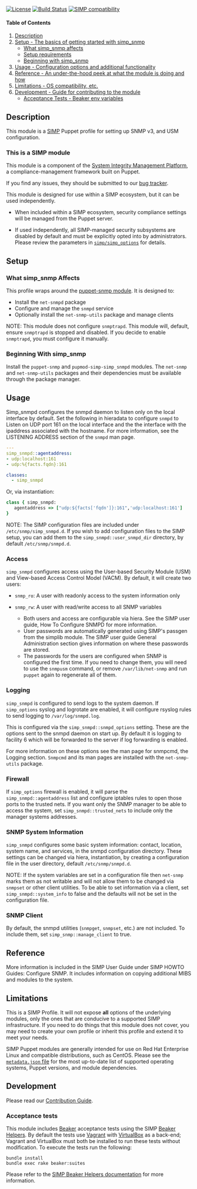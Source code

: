 [![License](http://img.shields.io/:license-apache-blue.svg)](http://www.apache.org/licenses/LICENSE-2.0.html) [![Build Status](https://travis-ci.org/simp/pupmod-simp-simp_snmp.svg)](https://travis-ci.org/simp/pupmod-simp-simp_snmp) [![SIMP compatibility](https://img.shields.io/badge/SIMP%20compatibility-6.X-orange.svg)](https://img.shields.io/badge/SIMP%20compatibility-6.X-orange.svg)

#### Table of Contents

1. [Description](#description)
2. [Setup - The basics of getting started with simp_snmp](#setup)
    * [What simp_snmp affects](#what-simp_snmp-affects)
    * [Setup requirements](#setup-requirements)
    * [Beginning with simp_snmp](#beginning-with-simp_snmp)
3. [Usage - Configuration options and additional functionality](#usage)
4. [Reference - An under-the-hood peek at what the module is doing and how](#reference)
5. [Limitations - OS compatibility, etc.](#limitations)
6. [Development - Guide for contributing to the module](#development)
    * [Acceptance Tests - Beaker env variables](#acceptance-tests)

## Description

This module is a [SIMP](https://simp-project.com) Puppet profile for setting up
SNMP v3, and USM configuration.

### This is a SIMP module

This module is a component of the
[System Integrity Management Platform](https://github.com/NationalSecurityAgency/SIMP),
a compliance-management framework built on Puppet.

If you find any issues, they should be submitted to our
[bug tracker](https://simp-project.atlassian.net/).


This module is designed for use within a SIMP ecosystem, but it can be used
independently.

* When included within a SIMP ecosystem, security compliance settings will be
  managed from the Puppet server.

* If used independently, all SIMP-managed security subsystems are disabled by
  default and must be explicitly opted into by administrators.  Please review
  the parameters in
  [`simp/simp_options`](https://github.com/simp/pupmod-simp-simp_options) for
  details.

## Setup

### What simp_snmp Affects

This profile wraps around the
[puppet-snmp module](https://github.com/simp/puppet-snmp).  It is designed to:

* Install the `net-snmpd` package
* Configure and manage the `snmpd` service
* Optionally install the `net-snmp-utils` package and manage clients

NOTE: This module does not configure `snmptrapd`.  This module will,
default, ensure `snmptrapd` is stopped and disabled. If you decide to enable
`snmptrapd`, you must configure it manually.

### Beginning With simp_snmp

Install the `puppet-snmp` and `pupmod-simp-simp_snmpd` modules. The `net-snmp`
and `net-snmp-utils` packages and their dependencies must be available through
the package manager.

## Usage

Simp_snmpd configures the snmpd daemon to listen only on the local interface by default.
Set the following in hieradata to configure `snmpd` to Listen on UDP port 161
on the local interface and the the interface with the ipaddress associated
with the hostname.  For more information, see the LISTENING ADDRESS section
  of the `snmpd` man page.


``` yaml
---
simp_snmpd::agentaddress:
- udp:localhost:161
- udp:%{facts.fqdn}:161

classes:
  - simp_snmpd
```

Or, via instantiation:

``` ruby
class { simp_snmpd:
   agentaddress => ["udp:${facts['fqdn']}:161",'udp:localhost:161']
}
```

NOTE: The SIMP configuration files are included under `/etc/snmp/simp_snmpd.d`.
If you wish to add configuration files to the SIMP setup, you can add them to
the `simp_snmpd::user_snmpd_dir` directory, by default `/etc/snmp/snmpd.d`.

### Access

`simp_snmpd` configures access using the User-based Security Module (USM)
and View-based Access Control Model (VACM).  By default, it
will create two users:

* `snmp_ro`:  A user with readonly access to the system information only
* `snmp_rw`:  A user with read/write access to all SNMP variables

  - Both users and access are configurable via hiera.  See the SIMP user
    guide, How To Configure SNMPD for more information.
  - User passwords are automatically generated using SIMP's passgen from the
    simplib module.  The SIMP user guide General Administration section gives
    information on where these passwords are stored.
  - The passwords for the users are configured when SNMP is configured the
    first time.  If you need to change them, you will need to use the `snmpusm`
    command, or remove  `/var/lib/net-snmp` and run `puppet` again to
    regenerate all of them.

### Logging

`simp_snmpd` is configured to send logs to the system daemon.  If `simp_options`
syslog and logrotate are enabled, it will configure rsyslog rules to send
logging to `/var/log/snmpd.log`.

This is configured via the `simp_snmpd::snmpd_options` setting.  These are
the options sent to the snmpd daemon on start up.  By default it is logging
to facility 6 which will be forwarded to the server if log forwarding is enabled.

For more information on these options see the man page for snmpcmd,
the Logging section.  `Snmpcmd` and its man pages are installed with the 
`net-snmp-utils` package.

### Firewall

If `simp_options` firewall is enabled, it will parse the
`simp_snmpd::agentaddress` list and configure iptables rules to open those
ports to the trusted nets.  If you want only the SNMP manager to be able to
access the system, set `simp_snmpd::trusted_nets` to include only the manager
systems addresses.

### SNMP System Information

`simp_snmpd` configures some basic system information: contact, location,
system name, and services, in the snmpd configuration directory.  These settings
can be changed via hiera, instantiation, by creating a configuration file
in the user directory, default `/etc/snmp/snmpd.d`.

NOTE: If the system variables are set in a configuration file then `net-snmp`
marks them as not writable and will not allow them to be changed via `snmpset`
or other client utilities.
To be able to set information via a client, set `simp_snmpd::system_info` to
false and the defaults will not be set in the configuration file.

### SNMP Client

By default, the snmpd utilities (`snmpget`, `snmpset`, etc.) are not included.  To
include them, set `simp_snmp::manage_client` to true.

## Reference

More information is included in the SIMP User Guide under SIMP HOWTO Guides:
Configure SNMP. It includes information on copying additional MIBS and modules to
the system.

## Limitations

This is a SIMP Profile. It will not expose **all** options of the underlying
modules, only the ones that are conducive to a supported SIMP infrastructure.
If you need to do things that this module does not cover, you may need to
create your own profile or inherit this profile and extend it to meet your
needs.

SIMP Puppet modules are generally intended for use on Red Hat Enterprise Linux
and compatible distributions, such as CentOS. Please see the
[`metadata.json` file](./metadata.json) for the most up-to-date list of
supported operating systems, Puppet versions, and module dependencies.

## Development

Please read our [Contribution Guide](http://simp-doc.readthedocs.io/en/stable/contributors_guide/index.html).

### Acceptance tests

This module includes [Beaker](https://github.com/puppetlabs/beaker) acceptance
tests using the SIMP [Beaker Helpers](https://github.com/simp/rubygem-simp-beaker-helpers).
By default the tests use [Vagrant](https://www.vagrantup.com/) with
[VirtualBox](https://www.virtualbox.org) as a back-end; Vagrant and VirtualBox
must both be installed to run these tests without modification. To execute the
tests run the following:

```shell
bundle install
bundle exec rake beaker:suites
```
Please refer to the [SIMP Beaker Helpers documentation](https://github.com/simp/rubygem-simp-beaker-helpers/blob/master/README.md)
for more information.
